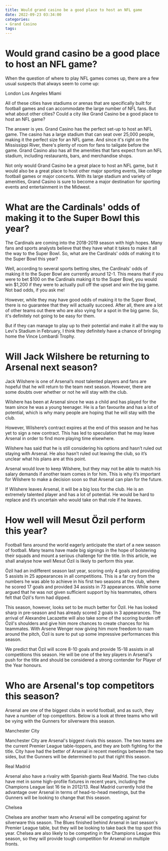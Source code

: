 ```yaml
---
title: Would grand casino be a good place to host an NFL game
date: 2022-09-23 03:34:00
categories:
- Grand Casino
tags:
---
```



#  Would grand casino be a good place to host an NFL game?

When the question of where to play NFL games comes up, there are a few usual suspects that always seem to come up:

London
Los Angeles
Miami

All of these cities have stadiums or arenas that are specifically built for football games and can accommodate the large number of NFL fans. But what about other cities? Could a city like Grand Casino be a good place to host an NFL game?

The answer is yes. Grand Casino has the perfect set-up to host an NFL game. The casino has a large stadium that can seat over 25,000 people, making it the perfect size for an NFL game. And since it's right on the Mississippi River, there's plenty of room for fans to tailgate before the game. Grand Casino also has all the amenities that fans expect from an NFL stadium, including restaurants, bars, and merchandise shops.

Not only would Grand Casino be a great place to host an NFL game, but it would also be a great place to host other major sporting events, like college football games or major concerts. With its large stadium and variety of amenities, Grand Casino is sure to become a major destination for sporting events and entertainment in the Midwest.

#  What are the Cardinals' odds of making it to the Super Bowl this year?

The Cardinals are coming into the 2018-2019 season with high hopes. Many fans and sports analysts believe that they have what it takes to make it all the way to the Super Bowl. So, what are the Cardinals' odds of making it to the Super Bowl this year?

Well, according to several sports betting sites, the Cardinals' odds of making it to the Super Bowl are currently around 12-1. This means that if you were to bet $100 on the Cardinals making it to the Super Bowl, you would win $1,200 if they were to actually pull off the upset and win the big game. Not bad odds, if you ask me!

However, while they may have good odds of making it to the Super Bowl, there is no guarantee that they will actually succeed. After all, there are a lot of other teams out there who are also vying for a spot in the big game. So, it's definitely not going to be easy for them.

But if they can manage to play up to their potential and make it all the way to Levi's Stadium in February, I think they definitely have a chance of bringing home the Vince Lombardi Trophy.

#  Will Jack Wilshere be returning to Arsenal next season?

Jack Wilshere is one of Arsenal’s most talented players and fans are hopeful that he will return to the team next season. However, there are some doubts over whether or not he will stay with the club.

Wilshere has been at Arsenal since he was a child and has played for the team since he was a young teenager. He is a fan favourite and has a lot of potential, which is why many people are hoping that he will stay with the club.

However, Wilshere’s contract expires at the end of this season and he has yet to sign a new contract. This has led to speculation that he may leave Arsenal in order to find more playing time elsewhere.

Wilshere has said that he is still considering his options and hasn’t ruled out staying with Arsenal. He also hasn’t ruled out leaving the club, so it’s unclear what his plans are at this point.

Arsenal would love to keep Wilshere, but they may not be able to match his salary demands if another team comes in for him. This is why it’s important for Wilshere to make a decision soon so that Arsenal can plan for the future.

If Wilshere leaves Arsenal, it will be a big loss for the club. He is an extremely talented player and has a lot of potential. He would be hard to replace and it’s uncertain who would take on that role if he leaves.

#  How well will Mesut Özil perform this year?

Football fans around the world eagerly anticipate the start of a new season of football. Many teams have made big signings in the hope of bolstering their squads and mount a serious challenge for the title. In this article, we shall analyse how well Mesut Özil is likely to perform this year.

Özil had an indifferent season last year, scoring only 4 goals and providing 5 assists in 25 appearances in all competitions. This is a far cry from the numbers he was able to achieve in his first two seasons at the club, where he scored 17 goals and provided 34 assists in 73 appearances. While some argued that he was not given sufficient support by his teammates, others felt that Özil's form had dipped.

This season, however, looks set to be much better for Özil. He has looked sharp in pre-season and has already scored 2 goals in 3 appearances. The arrival of Alexandre Lacazette will also take some of the scoring burden off Özil's shoulders and give him more chances to create chances for his teammates. With Arsene Wenger now giving him more freedom to roam around the pitch, Özil is sure to put up some impressive performances this season.

We predict that Özil will score 8-10 goals and provide 15-18 assists in all competitions this season. He will be one of the key players in Arsenal's push for the title and should be considered a strong contender for Player of the Year honours.

#  Who are Arsenal's top competitors this season?

Arsenal are one of the biggest clubs in world football, and as such, they have a number of top competitors. Below is a look at three teams who will be vying with the Gunners for silverware this season.

Manchester City

Manchester City are Arsenal's biggest rivals this season. The two teams are the current Premier League table-toppers, and they are both fighting for the title. City have had the better of Arsenal in recent meetings between the two sides, but the Gunners will be determined to put that right this season.

Real Madrid

Arsenal also have a rivalry with Spanish giants Real Madrid. The two clubs have met in some high-profile fixtures in recent years, including the Champions League last 16 tie in 2012/13. Real Madrid currently hold the advantage over Arsenal in terms of head-to-head meetings, but the Gunners will be looking to change that this season.

Chelsea

Chelsea are another team who Arsenal will be competing against for silverware this season. The Blues finished behind Arsenal in last season's Premier League table, but they will be looking to take back the top spot this year. Chelsea are also likely to be competing in the Champions League this season, so they will provide tough competition for Arsenal on multiple fronts.